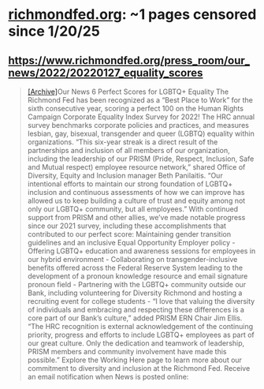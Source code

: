 



# [richmondfed.org](richmondfed.org): ~1 pages censored since 1/20/25

## https://www.richmondfed.org/press_room/our_news/2022/20220127_equality_scores


> [[Archive]](https://web.archive.org/web/20240000000000*/https://www.richmondfed.org/press_room/our_news/2022/20220127_equality_scores)Our News 6 Perfect Scores for LGBTQ+ Equality The Richmond Fed has been recognized as a “Best Place to Work” for the sixth consecutive year, scoring a perfect 100 on the Human Rights Campaign Corporate Equality Index Survey for 2022! The HRC annual survey benchmarks corporate policies and practices, and measures lesbian, gay, bisexual, transgender and queer (LGBTQ) equality within organizations. “This six-year streak is a direct result of the partnerships and inclusion of all members of our organization, including the leadership of our PRISM (Pride, Respect, Inclusion, Safe and Mutual respect) employee resource network,” shared Office of Diversity, Equity and Inclusion manager Beth Panilaitis. “Our intentional efforts to maintain our strong foundation of LGBTQ+ inclusion and continuous assessments of how we can improve has allowed us to keep building a culture of trust and equity among not only our LGBTQ+ community, but all employees.” With continued support from PRISM and other allies, we’ve made notable progress since our 2021 survey, including these accomplishments that contributed to our perfect score: Maintaining gender transition guidelines and an inclusive Equal Opportunity Employer policy - Offering LGBTQ+ education and awareness sessions for employees in our hybrid environment - Collaborating on transgender-inclusive benefits offered across the Federal Reserve System leading to the development of a pronoun knowledge resource and email signature pronoun field - Partnering with the LGBTQ+ community outside our Bank, including volunteering for Diversity Richmond and hosting a recruiting event for college students - “I love that valuing the diversity of individuals and embracing and respecting these differences is a core part of our Bank’s culture,” added PRISM ERN Chair Jim Ellis. “The HRC recognition is external acknowledgement of the continuing priority, progress and efforts to include LGBTQ+ employees as part of our great culture. Only the dedication and teamwork of leadership, PRISM members and community involvement have made this possible.” Explore the Working Here page to learn more about our commitment to diversity and inclusion at the Richmond Fed. Receive an email notification when News is posted online: